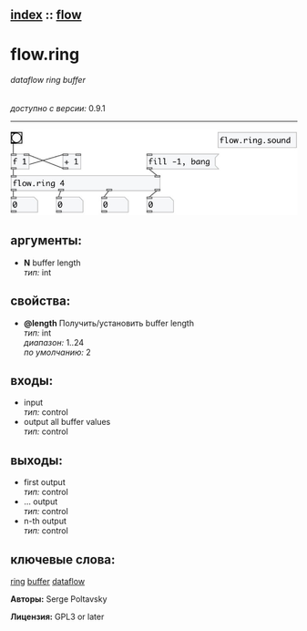 [index](index.html) :: [flow](category_flow.html)
---

# flow.ring

###### dataflow ring buffer

*доступно с версии:* 0.9.1

---




[![example](../examples/img/flow.ring.jpg)](../examples/pd/flow.ring.pd)



## аргументы:

* **N**
buffer length<br>
_тип:_ int<br>





## свойства:

* **@length** 
Получить/установить buffer length<br>
_тип:_ int<br>
_диапазон:_ 1..24<br>
_по умолчанию:_ 2<br>



## входы:

* input<br>
_тип:_ control
* output all buffer values<br>
_тип:_ control



## выходы:

* first output<br>
_тип:_ control
* ... output<br>
_тип:_ control
* n-th output<br>
_тип:_ control



## ключевые слова:

[ring](keywords/ring.html)
[buffer](keywords/buffer.html)
[dataflow](keywords/dataflow.html)






**Авторы:** Serge Poltavsky




**Лицензия:** GPL3 or later






